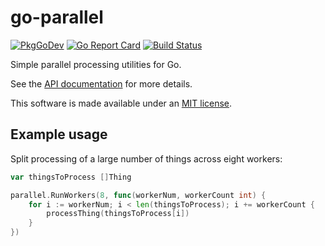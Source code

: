 # go-parallel

[![PkgGoDev](https://pkg.go.dev/badge/github.com/mandykoh/go-parallel)](https://pkg.go.dev/github.com/mandykoh/go-parallel)
[![Go Report Card](https://goreportcard.com/badge/github.com/mandykoh/go-parallel)](https://goreportcard.com/report/github.com/mandykoh/go-parallel)
[![Build Status](https://travis-ci.org/mandykoh/go-parallel.svg?branch=main)](https://travis-ci.org/mandykoh/go-parallel)

Simple parallel processing utilities for Go.

See the [API documentation](https://pkg.go.dev/github.com/mandykoh/go-parallel) for more details.

This software is made available under an [MIT license](LICENSE).


## Example usage

Split processing of a large number of things across eight workers:

```go
var thingsToProcess []Thing

parallel.RunWorkers(8, func(workerNum, workerCount int) {
    for i := workerNum; i < len(thingsToProcess); i += workerCount {
        processThing(thingsToProcess[i])
    }
})
```

